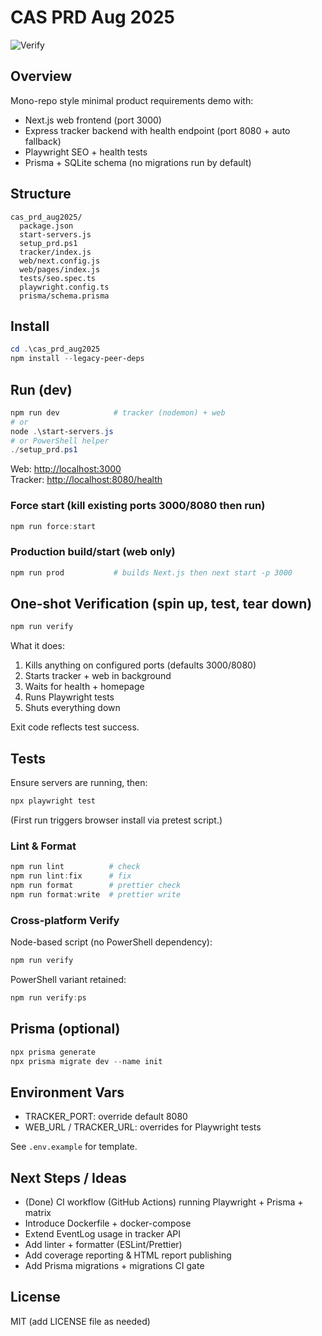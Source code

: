 # CAS PRD Aug 2025

<!-- CI Badge -->
![Verify](https://github.com/dunnhtomas/cas-prd-aug2025/actions/workflows/verify.yml/badge.svg)

## Overview

Mono-repo style minimal product requirements demo with:

- Next.js web frontend (port 3000)
- Express tracker backend with health endpoint (port 8080 + auto fallback)
- Playwright SEO + health tests
- Prisma + SQLite schema (no migrations run by default)

## Structure

```text
cas_prd_aug2025/
  package.json
  start-servers.js
  setup_prd.ps1
  tracker/index.js
  web/next.config.js
  web/pages/index.js
  tests/seo.spec.ts
  playwright.config.ts
  prisma/schema.prisma
```

## Install

```powershell
cd .\cas_prd_aug2025
npm install --legacy-peer-deps
```

## Run (dev)

```powershell
npm run dev            # tracker (nodemon) + web
# or
node .\start-servers.js
# or PowerShell helper
./setup_prd.ps1
```

Web: [http://localhost:3000](http://localhost:3000)  
Tracker: [http://localhost:8080/health](http://localhost:8080/health)

### Force start (kill existing ports 3000/8080 then run)

```powershell
npm run force:start
```

### Production build/start (web only)

```powershell
npm run prod           # builds Next.js then next start -p 3000
```

## One-shot Verification (spin up, test, tear down)

```powershell
npm run verify
```

What it does:

1. Kills anything on configured ports (defaults 3000/8080)
2. Starts tracker + web in background
3. Waits for health + homepage
4. Runs Playwright tests
5. Shuts everything down

Exit code reflects test success.

## Tests

Ensure servers are running, then:

```powershell
npx playwright test
```

(First run triggers browser install via pretest script.)

### Lint & Format

```powershell
npm run lint          # check
npm run lint:fix      # fix
npm run format        # prettier check
npm run format:write  # prettier write
```

### Cross-platform Verify

Node-based script (no PowerShell dependency):

```powershell
npm run verify
```

PowerShell variant retained:

```powershell
npm run verify:ps
```

## Prisma (optional)

```powershell
npx prisma generate
npx prisma migrate dev --name init
```

## Environment Vars

- TRACKER_PORT: override default 8080
- WEB_URL / TRACKER_URL: overrides for Playwright tests

See `.env.example` for template.

## Next Steps / Ideas

- (Done) CI workflow (GitHub Actions) running Playwright + Prisma + matrix
- Introduce Dockerfile + docker-compose
- Extend EventLog usage in tracker API
- Add linter + formatter (ESLint/Prettier)
- Add coverage reporting & HTML report publishing
- Add Prisma migrations + migrations CI gate

 

## License

MIT (add LICENSE file as needed)
